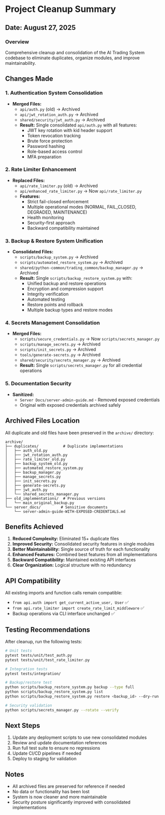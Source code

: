 # Project Cleanup Summary

## Date: August 27, 2025

### Overview
Comprehensive cleanup and consolidation of the AI Trading System codebase to eliminate duplicates, organize modules, and improve maintainability.

## Changes Made

### 1. Authentication System Consolidation
- **Merged Files:**
  - `api/auth.py` (old) → Archived
  - `api/jwt_rotation_auth.py` → Archived
  - `shared/security/jwt_auth.py` → Archived
  - **Result:** Single consolidated `api/auth.py` with all features:
    - JWT key rotation with kid header support
    - Token revocation tracking
    - Brute force protection
    - Password hashing
    - Role-based access control
    - MFA preparation

### 2. Rate Limiter Enhancement
- **Replaced Files:**
  - `api/rate_limiter.py` (old) → Archived
  - `api/enhanced_rate_limiter.py` → Now `api/rate_limiter.py`
  - **Features:** 
    - Strict fail-closed enforcement
    - Multiple operational modes (NORMAL, FAIL_CLOSED, DEGRADED, MAINTENANCE)
    - Health monitoring
    - Security-first approach
    - Backward compatibility maintained

### 3. Backup & Restore System Unification
- **Consolidated Files:**
  - `scripts/backup_system.py` → Archived
  - `scripts/automated_restore_system.py` → Archived
  - `shared/python-common/trading_common/backup_manager.py` → Archived
  - **Result:** Single `scripts/backup_restore_system.py` with:
    - Unified backup and restore operations
    - Encryption and compression support
    - Integrity verification
    - Automated testing
    - Restore points and rollback
    - Multiple backup types and restore modes

### 4. Secrets Management Consolidation
- **Merged Files:**
  - `scripts/secure_credentials.py` → Now `scripts/secrets_manager.py`
  - `scripts/manage_secrets.py` → Archived
  - `scripts/init_secrets.py` → Archived
  - `tools/generate-secrets.py` → Archived
  - `shared/security/secrets_manager.py` → Archived
  - **Result:** Single `scripts/secrets_manager.py` for all credential operations

### 5. Documentation Security
- **Sanitized:**
  - `Server Docs/server-admin-guide.md` - Removed exposed credentials
  - Original with exposed credentials archived safely

## Archived Files Location

All duplicate and old files have been preserved in the `archive/` directory:

```
archive/
├── duplicates/           # Duplicate implementations
│   ├── auth_old.py
│   ├── jwt_rotation_auth.py
│   ├── rate_limiter_old.py
│   ├── backup_system_old.py
│   ├── automated_restore_system.py
│   ├── backup_manager.py
│   ├── manage_secrets.py
│   ├── init_secrets.py
│   ├── generate-secrets.py
│   ├── jwt_auth.py
│   └── shared_secrets_manager.py
├── old_implementations/  # Previous versions
│   └── main_original_backup.py
└── server_docs/         # Sensitive documents
    └── server-admin-guide-WITH-EXPOSED-CREDENTIALS.md
```

## Benefits Achieved

1. **Reduced Complexity:** Eliminated 15+ duplicate files
2. **Improved Security:** Consolidated security features in single modules
3. **Better Maintainability:** Single source of truth for each functionality
4. **Enhanced Features:** Combined best features from all implementations
5. **Backward Compatibility:** Maintained existing API interfaces
6. **Clear Organization:** Logical structure with no redundancy

## API Compatibility

All existing imports and function calls remain compatible:
- `from api.auth import get_current_active_user, User` ✅
- `from api.rate_limiter import create_rate_limit_middleware` ✅
- Backup operations via CLI interface unchanged ✅

## Testing Recommendations

After cleanup, run the following tests:
```bash
# Unit tests
pytest tests/unit/test_auth.py
pytest tests/unit/test_rate_limiter.py

# Integration tests
pytest tests/integration/

# Backup/restore test
python scripts/backup_restore_system.py backup --type full
python scripts/backup_restore_system.py list
python scripts/backup_restore_system.py restore <backup_id> --dry-run

# Security validation
python scripts/secrets_manager.py --rotate --verify
```

## Next Steps

1. Update any deployment scripts to use new consolidated modules
2. Review and update documentation references
3. Run full test suite to ensure no regressions
4. Update CI/CD pipelines if needed
5. Deploy to staging for validation

## Notes

- All archived files are preserved for reference if needed
- No data or functionality has been lost
- System is now cleaner and more maintainable
- Security posture significantly improved with consolidated implementations